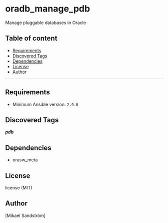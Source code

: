 # oradb_manage_pdb

Manage pluggable databases in Oracle

## Table of content

- [Requirements](#requirements)
- [Discovered Tags](#discovered-tags)
- [Dependencies](#dependencies)
- [License](#license)
- [Author](#author)

---

## Requirements

- Minimum Ansible version: `2.9.0`


## Discovered Tags

**_pdb_**


## Dependencies

- orasw_meta

## License

license (MIT)

## Author

[Mikael Sandström]
